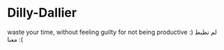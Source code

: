 # Dilly-Dallier
waste your time, without feeling guilty for not being productive :)
لم تظبط معنا :(

